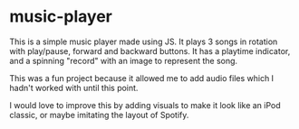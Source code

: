 # music-player

This is a simple music player made using JS. It plays 3 songs in rotation with play/pause, forward and backward buttons. It has a playtime indicator, and a spinning "record" with an image to represent the song. 

This was a fun project because it allowed me to add audio files which I hadn't worked with until this point.

I would love to improve this by adding visuals to make it look like an iPod classic, or maybe imitating the layout of Spotify.
